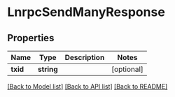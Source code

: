 # LnrpcSendManyResponse

## Properties
Name | Type | Description | Notes
------------ | ------------- | ------------- | -------------
**txid** | **string** |  | [optional] 

[[Back to Model list]](../README.md#documentation-for-models) [[Back to API list]](../README.md#documentation-for-api-endpoints) [[Back to README]](../README.md)


